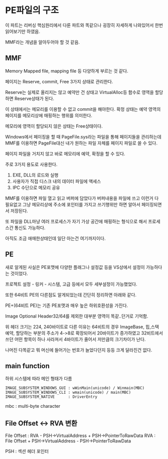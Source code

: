 # PE파일의 구조

이 파트는 리버싱 핵심원리에서 다룬 파트와 똑같으나 굉장히 자세하게 나와있어서 한번 읽어보기만 하였음.

MMF라는 개념을 알아두어야 할 것 같음.

## MMF
Memory Mapped file, mapping file 등 다양하게 부르는 것 같다.

페이지는 Reserve, commit, Free 3가지 상태로 관리한다.

Reserve는 실제로 올리지는 않고 예약만 건 상태고 VirtualAlloc등 함수로 영역을 할당하면 Reserve상태가 된다.

이 상태에서는 메모리를 이용할 수 없고 commit을 해야한다. 확정 상태는 예약 영역의 페이지를 메모리상에 매핑하는 행위를 의미한다.

메모리에 영역이 할당되지 않은 상태는 Free상태이다.

Windows에서 페이징을 할 때 PageFile.sys라는 파일을 통해 페이지들을 관리하는데 MMF를 이용하면 PageFile대신 내가 원하는 파일 자체를 페이지 파일로 쓸 수 있다.

페이지 파일을 거치지 않고 바로 메모리에 예약, 확정을 할 수 있다.

주로 3가지 용도로 사용한다.

1. EXE, DLL의 로드와 실행
2. 사용자가 직접 디스크 내의 데이터 파일에 액세스
3. IPC 수단으로 메모리 공유

MMF를 이용하면 파일 열고 읽고 버퍼에 담았다가 버퍼내용을 파일에 쓰고 이런거 다 필요없고 그냥 메모리상에 주소에 포인터를 가지고 쓰기행위만 하면 알아서 페이징되면서 저장된다.

또 파일을 DLL마냥 여러 프로세스가 자기 가상 공간에 매핑하는 형식으로 해서 프로세스간 통신도 가능하다.

아직도 조금 애매한상태인데 일단 아는건 여기까지이다.

## PE

새로 알게된 사실은 PE포맷에 다양한 플래그나 설정값 등을 VS상에서 설정이 가능하다는 것이었다.

프로젝트 설정 - 링커 - 시스템, 고급 등에서 모두 세부설정이 가능했었다.

또한 64비트 PE의 다른점도 알게되었는데 간단히 정리하면 아래와 같다.

PE+(64비트 PE)는 기존 PE포맷과 매우 높은 하위호환성을 가진다.

Image Optional Header32/64를 제외한 대부분 영역이 똑같..던거로 기억함.

위 헤더 크기는 224, 240바이트로 다른 이유는 64비트의 경우 ImageBase, 힙,스택 예약, 할당하는 부분의 주소가 4->8로 확장되어서 20바이트가 증가하였고 32비트에서 쓰던 어떤 항목이 하나 사라져서 4바이트가 줄어서 저만큼의 크기차이가 난다.

나머진 다똑같고 뭐 머신에 들어가는 번호가 늘었다던지 등등 크게 달라진건 없다.


## main function

하위 시스템에 따라 메인 형태가 다름

    IMAGE_SUBSYSTEM_WINDOWS_GUI : wWinMain(unicode) / Winmain(MBC) 
    IMAGE_SUBSYSTEM_WINDOWS_CLI : wmain(unicode) / main(MBC)
    IMAGE_SUBSYSTEM_NATIVE      : DriverEntry

mbc : multi-byte character

## File Offset <-> RVA 변환

File Offset : RVA - PSH->VirtualAddress + PSH->PointerToRawData
RVA : File Offset + PSH->VirtualAddress - PSH->PointerToRawData

PSH : 섹션 헤더 포인터